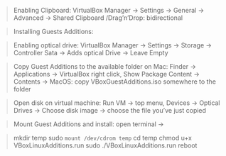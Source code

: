 > Enabling Clipboard: VirtualBox Manager -> Settings -> General -> Advanced -> Shared Clipboard /Drag’n’Drop: bidirectional

> Installing Guests Additions:

> Enabling optical drive: VirtualBox Manager -> Settings -> Storage -> Controller Sata -> Adds optical Drive -> Leave Empty

> Copy Guest Additions to the available folder on Mac: Finder -> Applications -> VirtualBox right click, Show Package Content -> Contents -> MacOS: copy VBoxGuestAdditions.iso somewhere to the folder

> Open disk on virtual machine: Run VM -> top menu, Devices -> Optical Drives -> Choose disk image -> choose the file you’ve just copied

> Mount Guest Additions and install: open terminal ->

> mkdir temp sudo `mount /dev/cdrom temp` cd temp chmod u+x VBoxLinuxAdditions.run sudo ./VBoxLinuxAdditions.run reboot
